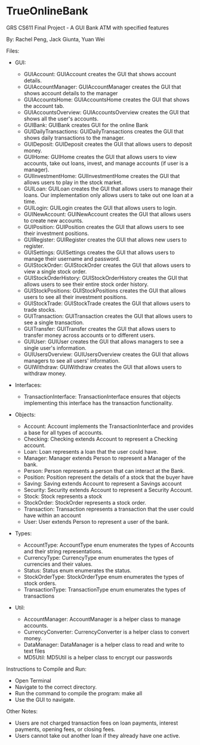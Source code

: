 # TrueOnlineBank
GRS CS611 Final Project - A GUI Bank ATM with specified features

By: Rachel Peng, Jack Giunta, Yuan Wei

Files:
- GUI:
    - GUIAccount: GUIAccount creates the GUI that shows account details.
    - GUIAccountManager: GUIAccountManager creates the GUI that shows account details to the manager
    - GUIAccountsHome: GUIAccountsHome creates the GUI that shows the account tab.
    - GUIAccountsOverview: GUIAccountsOverview creates the GUI that shows all the user's accounts.
    - GUIBank: GUIBank creates GUI for the online Bank
    - GUIDailyTransactions: GUIDailyTransactions creates the GUI that shows daily transactions to the manager.
    - GUIDeposit: GUIDeposit creates the GUI that allows users to deposit money.
    - GUIHome: GUIHome creates the GUI that allows users to view accounts, take out loans, invest, and manage accounts (if user is a manager).
    - GUIInvestmentHome: GUIInvestmentHome creates the GUI that allows users to play in the stock market.
    - GUILoan: GUILoan creates the GUI that allows users to manage their loans. Our implementation only allows users to take out one loan at a time.
    - GUILogin: GUILogin creates the GUI that allows users to login.
    - GUINewAccount: GUINewAccount creates the GUI that allows users to create new accounts.
    - GUIPosition: GUIPosition creates the GUI that allows users to see their investment positions.
    - GUIRegister: GUIRegister creates the GUI that allows new users to register.
    - GUISettings: GUISettings creates the GUI that allows users to manage their username and password.
    - GUIStockOrder: GUIStockOrder creates the GUI that allows users to view a single stock order.
    - GUIStockOrderHistory: GUIStockOrderHistory creates the GUI that allows users to see their entire stock order history.
    - GUIStockPositions: GUIStockPositions creates the GUI that allows users to see all their investment positions.
    - GUIStockTrade: GUIStockTrade creates the GUI that allows users to trade stocks.
    - GUITransaction: GUITransaction creates the GUI that allows users to see a single transaction.
    - GUITransfer: GUITransfer creates the GUI that allows users to transfer money across accounts or to different users.
    - GUIUser: GUIUser creates the GUI that allows managers to see a single user's information.
    - GUIUsersOverview: GUIUsersOverview creates the GUI that allows managers to see all users' information.
    - GUIWithdraw: GUIWithdraw creates the GUI that allows users to withdraw money.
    
- Interfaces:
    - TransactionInterface: TransactionInterface ensures that objects implementing this interface has the transaction functionality.
    
- Objects:
    - Account: Account implements the TransactionInterface and provides a base for all types of accounts.
    - Checking: Checking extends Account to represent a Checking account.
    - Loan: Loan represents a loan that the user could have.
    - Manager: Manager extends Person to represent a Manager of the bank.
    - Person: Person represents a person that can interact at the Bank.
    - Position: Position represent the details of a stock that the buyer have
    - Saving: Saving extends Account to represent a Savings account
    - Security: Security extends Account to represent a Security Account.
    - Stock: Stock represents a stock
    - StockOrder: StockOrder represents a stock order.
    - Transaction: Transaction represents a transaction that the user could have within an account
    - User: User extends Person to represent a user of the bank.
    
- Types:
    - AccountType: AccountType enum enumerates the types of Accounts and their string representations.
    - CurrencyType: CurrencyType enum enumerates the types of currencies and their values.
    - Status: Status enum enumerates the status.
    - StockOrderType: StockOrderType enum enumerates the types of stock orders.
    - TransactionType: TransactionType enum enumerates the types of transactions
    
- Util:
    - AccountManager: AccountManager is a helper class to manage accounts.
    - CurrencyConverter: CurrencyConverter is a helper class to convert money.
    - DataManager: DataManager is a helper class to read and write to text files
    - MD5Util: MD5Util is a helper class to encrypt our passwords

Instructions to Compile and Run:
- Open Terminal
- Navigate to the correct directory.
- Run the command to compile the program: make all
- Use the GUI to navigate.

Other Notes:
- Users are not charged transaction fees on loan payments, interest payments, opening fees, or closing fees.
- Users cannot take out another loan if they already have one active.